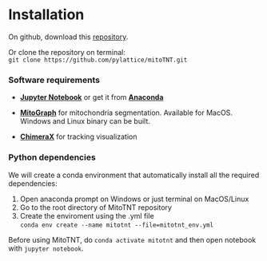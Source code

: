 # Installation
On github, download this [repository](https://github.com/pylattice/mitoTNT).  

Or clone the repository on terminal:  
`git clone https://github.com/pylattice/mitoTNT.git`  

### Software requirements
- **[Jupyter Notebook](https://jupyter.org/)** or get it from **[Anaconda](https://www.anaconda.com/products/distribution)**

- **[MitoGraph](https://github.com/vianamp/MitoGraph/)** for mitochondria segmentation. Available for MacOS. Windows and Linux binary can be built.

- **[ChimeraX](https://www.cgl.ucsf.edu/chimerax/)** for tracking visualization

### Python dependencies

We will create a conda environment that automatically install all the required dependencies:
1. Open anaconda prompt on Windows or just terminal on MacOS/Linux
2. Go to the root directory of MitoTNT repository
3. Create the enviroment using the .yml file  
``
conda env create --name mitotnt --file=mitotnt_env.yml
``

Before using MitoTNT, do `conda activate mitotnt` and then open notebook with `jupyter notebook`.
